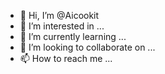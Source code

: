 - 👋 Hi, I’m @Aicookit
- 👀 I’m interested in ...
- 🌱 I’m currently learning ...
- 💞️ I’m looking to collaborate on ...
- 📫 How to reach me ...

<!---
Aicookit/Aicookit is a ✨ special ✨ repository because its `README.md` (this file) appears on your GitHub profile.
You can click the Preview link to take a look at your changes.
--->
